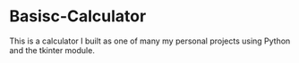 # Basisc-Calculator
This is a calculator I built as one of many my personal projects using Python and the tkinter module.
